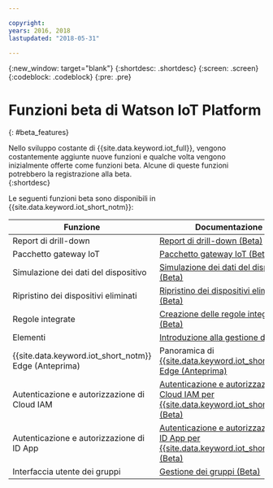```yaml
---

copyright:
years: 2016, 2018
lastupdated: "2018-05-31"

---
```


{:new_window: target="blank"}
{:shortdesc: .shortdesc}
{:screen: .screen}
{:codeblock: .codeblock}
{:pre: .pre}

# Funzioni beta di Watson IoT Platform
{: #beta_features}

Nello sviluppo costante di {{site.data.keyword.iot_full}}, vengono costantemente aggiunte nuove funzioni e qualche volta vengono inizialmente offerte come funzioni beta. Alcune di queste funzioni potrebbero la registrazione alla beta.  
{:shortdesc}

Le seguenti funzioni beta sono disponibili in {{site.data.keyword.iot_short_notm}}:

Funzione       | Documentazione       
------------- | -------------
Report di drill-down | [Report di drill-down (Beta)](reference/security/RM_security.html#drill_down)
Pacchetto gateway IoT | [Pacchetto gateway IoT (Beta)](gateways/iotgw.html#gw_package)
Simulazione dei dati del dispositivo | [Simulazione dei dati del dispositivo (Beta)](devices/device_sim.html)
Ripristino dei dispositivi eliminati | [Ripristino dei dispositivi eliminati (Beta)](iotplatform_task.html#restore_device)
Regole integrate | [Creazione delle regole integrate (Beta)](information_management/im_rules.html)
Elementi | [Introduzione alla gestione dei dati](GA_information_management/ga_im_device_twin.html#device_twins)
{{site.data.keyword.iot_short_notm}} Edge (Anteprima) |Panoramica di [{{site.data.keyword.iot_short_notm}} Edge (Anteprima)](edge/WIoTP_edge.html)
Autenticazione e autorizzazione di Cloud IAM | [Autenticazione e autorizzazione di Cloud IAM per {{site.data.keyword.iot_short_notm}} (Beta)](reference/security/cloud_iam.html)
Autenticazione e autorizzazione di ID App | [Autenticazione e autorizzazione di ID App per {{site.data.keyword.iot_short_notm}} (Beta)](reference/security/app_id.html)
Interfaccia utente dei gruppi | [Gestione dei gruppi (Beta)](manage_groups.html#groups_overview)
